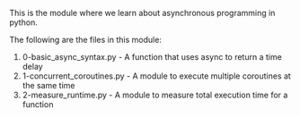 This is the module where we learn about asynchronous programming in python.

The following are the files in this module: 

1) 0-basic_async_syntax.py - A function that uses async to return a time delay
2) 1-concurrent_coroutines.py - A module to execute multiple coroutines at the same time
3) 2-measure_runtime.py - A module to measure total execution time for a function